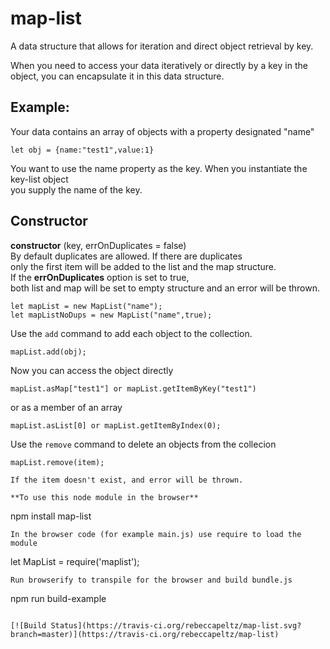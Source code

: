 # map-list
A data structure that allows for iteration and direct object retrieval by key.

When you need to access your data iteratively or directly by a key in the object, you can encapsulate it in this data structure.

## Example:  
Your data contains an array of objects with a property designated "name"

```
let obj = {name:"test1",value:1}
```
You want to use the name property as the key.  When you instantiate the key-list object  
you supply the name of the key.


## Constructor  

**constructor** (key, errOnDuplicates = false)  
By default duplicates are allowed.  If there are duplicates  
only the first item will be added to the list and the map structure.  
If the **errOnDuplicates** option is set to true,   
both list and map will be set to empty structure and an error will be thrown.  

```
let mapList = new MapList("name");
let mapListNoDups = new MapList("name",true);
```
Use the `add` command to add each object to the collection.
```
mapList.add(obj);
```
Now you can access the object directly
```
mapList.asMap["test1"] or mapList.getItemByKey("test1")
```
or as a member of an array
```
mapList.asList[0] or mapList.getItemByIndex(0);
```
Use the `remove` command to delete an objects from the collecion  
```
mapList.remove(item);  

If the item doesn't exist, and error will be thrown.

**To use this node module in the browser**
```
npm install map-list
```
In the browser code (for example main.js) use require to load the module
```
let MapList = require('maplist');
```
Run browserify to transpile for the browser and build bundle.js
```
npm run build-example
```

[![Build Status](https://travis-ci.org/rebeccapeltz/map-list.svg?branch=master)](https://travis-ci.org/rebeccapeltz/map-list)